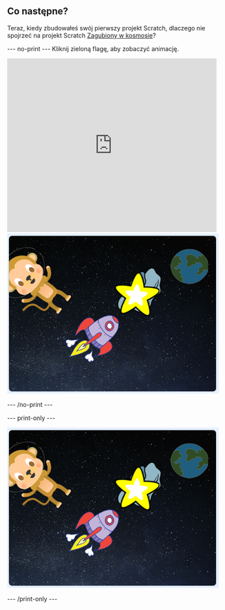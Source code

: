 ## Co następne?

Teraz, kiedy zbudowałeś swój pierwszy projekt Scratch, dlaczego nie spojrzeć na projekt Scratch [Zagubiony w kosmosie](https://projects.raspberrypi.org/en/projects/lost-in-space?utm_source=pathway&utm_medium=whatnext&utm_campaign=projects)?

\--- no-print \--- Kliknij zieloną flagę, aby zobaczyć animację.

<div class="scratch-preview">
  <iframe allowtransparency="true" width="485" height="402" src="https://scratch.mit.edu/projects/embed/276873231/?autostart=false" frameborder="0" scrolling="no"></iframe>
  <img src="images/space-final.png">
</div>

\--- /no-print \---

\--- print-only \---

![Skończony projekt](images/space-final.png)

\--- /print-only \---